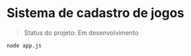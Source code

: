 <h1> Sistema de cadastro de jogos </h1>

> Status do projeto: Em desenvolvimento

```
node app.js
```


